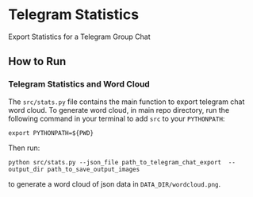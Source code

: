 # Telegram Statistics
Export Statistics for a Telegram Group Chat

## How to Run
### Telegram Statistics and Word Cloud
The `src/stats.py` file contains the main function to export telegram chat word cloud.
To generate word cloud, in main repo directory, run the following command in your terminal to add `src` to your `PYTHONPATH`:
```
export PYTHONPATH=${PWD}
```

Then run:
```
python src/stats.py --json_file path_to_telegram_chat_export  --output_dir path_to_save_output_images
```
to generate a word cloud of json data in `DATA_DIR/wordcloud.png`.
